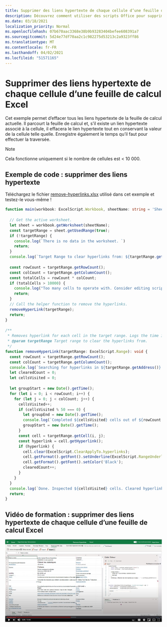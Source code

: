 ```yaml
---
title: Supprimer des liens hypertexte de chaque cellule d’une feuille de calcul Excel
description: Découvrez comment utiliser des scripts Office pour supprimer des liens hypertexte de chaque cellule d’une feuille de calcul Excel.
ms.date: 03/18/2021
localization_priority: Normal
ms.openlocfilehash: 07b670aac3368e38b9b93283404befee608391a7
ms.sourcegitcommit: 5d24e77df70aa2c1c982275d53213c2a9323ff86
ms.translationtype: MT
ms.contentlocale: fr-FR
ms.lasthandoff: 04/02/2021
ms.locfileid: "51571165"
---
```

# <a name="remove-hyperlinks-from-each-cell-in-an-excel-worksheet"></a>Supprimer des liens hypertexte de chaque cellule d’une feuille de calcul Excel

 Cet exemple permet d’effacer tous les liens hypertexte de la feuille de calcul actuelle. Il parcourt la feuille de calcul et, s’il existe un lien hypertexte associé à la cellule, il effacera le lien hypertexte tout en conservant la valeur de la cellule telle quelle. Enregistre également le temps qu’il faut pour effectuer la traversée.

> [!NOTE]
> Cela fonctionne uniquement si le nombre de cellules est < 10 000.

## <a name="sample-code-remove-hyperlinks"></a>Exemple de code : supprimer des liens hypertexte

Téléchargez le fichier <a href="remove-hyperlinks.xlsx">remove-hyperlinks.xlsx</a> utilisé dans cet exemple et testez-le vous-même !

```TypeScript
function main(workbook: ExcelScript.Workbook, sheetName: string = 'Sheet1') {

  // Get the active worksheet. 
  let sheet = workbook.getWorksheet(sheetName);
  const targetRange = sheet.getUsedRange(true);
  if (!targetRange) {
    console.log(`There is no data in the worksheet. `)
    return;
  }
  console.log(`Target Range to clear hyperlinks from: ${targetRange.getAddress()}`);

  const rowCount = targetRange.getRowCount();
  const colCount = targetRange.getColumnCount();
  const totalCells = rowCount * colCount;
  if (totalCells > 10000) {
    console.log("Too many cells to operate with. Consider editing script to use selected range and then remove hyperlinks in batches. " + targetRange.getAddress());
    return;
  }
  // Call the helper function to remove the hyperlinks. 
  removeHyperLink(targetRange);
  return;
}

/**
 * Removes hyperlink for each cell in the target range. Logs the time it takes to complete traversal.
 * @param targetRange Target range to clear the hyperlinks from.
 */
function removeHyperLink(targetRange: ExcelScript.Range): void {
  const rowCount = targetRange.getRowCount();
  const colCount = targetRange.getColumnCount();
  console.log(`Searching for hyperlinks in ${targetRange.getAddress()} which contains ${(rowCount * colCount)} cells`);
  let clearedCount = 0;
  let cellsVisited = 0;

  let groupStart = new Date().getTime();
  for (let i = 0; i < rowCount; i++) {
    for (let j = 0; j < colCount; j++) {
      cellsVisited++;
      if (cellsVisited % 50 === 0) {
        let groupEnd = new Date().getTime();
        console.log(`Completed ${cellsVisited} cells out of ${rowCount * colCount}. This group took: ${(groupEnd - groupStart) / 1000} seconds to complete.`);
        groupStart = new Date().getTime();
      }
      const cell = targetRange.getCell(i, j);
      const hyperlink = cell.getHyperlink();
      if (hyperlink) {
        cell.clear(ExcelScript.ClearApplyTo.hyperlinks);
        cell.getFormat().getFont().setUnderline(ExcelScript.RangeUnderlineStyle.none);
        cell.getFormat().getFont().setColor('Black');
        clearedCount++;
      }
    }
  }
  console.log(`Done. Inspected ${cellsVisited} cells. Cleared hyperlinks in: ${clearedCount} cells`);
  return;
}
```

## <a name="training-video-remove-hyperlinks-from-each-cell-in-an-excel-worksheet"></a>Vidéo de formation : supprimer des liens hypertexte de chaque cellule d’une feuille de calcul Excel

[![Regardez une vidéo détaillée sur la suppression de liens hypertexte de chaque cellule d’une feuille de calcul Excel](../../images/hyperlinks-vid.jpg)](https://youtu.be/v20fdinxpHU "Vidéo pas à pas sur la suppression de liens hypertexte de chaque cellule d’une feuille de calcul Excel")
